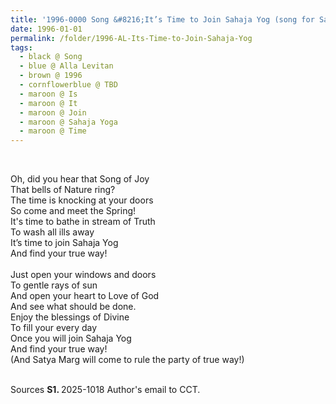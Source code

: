 ```yaml
---
title: '1996-0000 Song &#8216;It’s Time to Join Sahaja Yog (song for Satya Marg&#92;True Way Indian Party Campaign 1996)&#8217; by Alla Levitan'
date: 1996-01-01
permalink: /folder/1996-AL-Its-Time-to-Join-Sahaja-Yog
tags:
  - black @ Song
  - blue @ Alla Levitan
  - brown @ 1996
  - cornflowerblue @ TBD
  - maroon @ Is
  - maroon @ It
  - maroon @ Join
  - maroon @ Sahaja Yoga
  - maroon @ Time
---
```


<br>

<p>
Oh, did you hear that Song of Joy<br>
That bells of Nature ring?<br>
The time is knocking at your doors<br>
So come and meet the Spring!<br>
It's time to bathe in stream of Truth<br>
To wash all ills away<br>
It’s time to join Sahaja Yog<br>
And find your true way!<br>
<br> 
Just open your windows and doors<br>
To gentle rays of sun<br>
And open your heart to Love of God<br>
And see what should be done.<br>
Enjoy the blessings of Divine<br>
To fill your every day<br>
Once you will join Sahaja Yog<br>
And find your true way!<br>
(And Satya Marg will come to rule
the party of true way!)<br>
</p>

<br>

<wave-list>
<list-title color="DarkSeaGreen" width="40">Sources</list-title>
  <list-item color="BlanchedAlmond"  width="280"><b>S1. </b> 2025-1018 Author's email to CCT.</list-item>    
</wave-list>